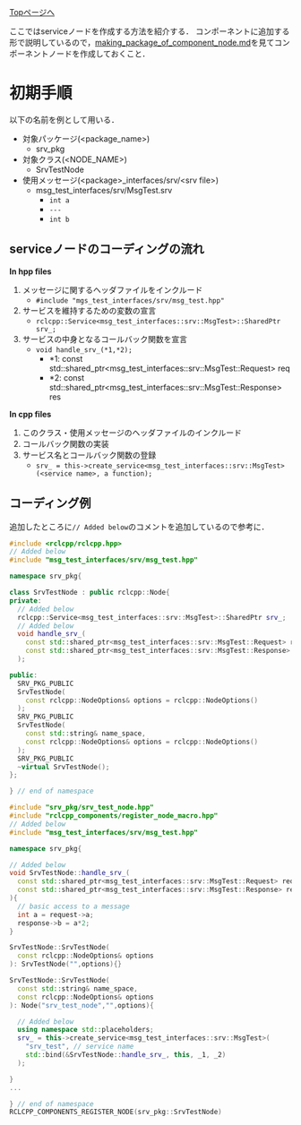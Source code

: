 [Topページへ](../../README_JP.md)

ここではserviceノードを作成する方法を紹介する．
コンポーネントに追加する形で説明しているので，[making_package_of_component_node.md](making_package_of_service_node.md)を見てコンポーネントノードを作成しておくこと．

# 初期手順
以下の名前を例として用いる．

* 対象パッケージ(\<package_name\>)
  * srv_pkg
* 対象クラス(\<NODE_NAME\>)
  * SrvTestNode
* 使用メッセージ(\<package\>_interfaces/srv/\<srv file\>)
  * msg_test_interfaces/srv/MsgTest.srv
    * `int a`
    * `---`
    * `int b`

## serviceノードのコーディングの流れ

**In hpp files**

1. メッセージに関するヘッダファイルをインクルード
   * `#include "mgs_test_interfaces/srv/msg_test.hpp"`
1. サービスを維持するための変数の宣言
   * `rclcpp::Service<msg_test_interfaces::srv::MsgTest>::SharedPtr srv_;`
1. サービスの中身となるコールバック関数を宣言
   * `void handle_srv_(*1,*2);`
     * *1: const std::shared_ptr<msg_test_interfaces::srv::MsgTest::Request> req
     * *2: const std::shared_ptr<msg_test_interfaces::srv::MsgTest::Response> res

**In cpp files**

1. このクラス・使用メッセージのヘッダファイルのインクルード
1. コールバック関数の実装
1. サービス名とコールバック関数の登録
   * `srv_ = this->create_service<msg_test_interfaces::srv::MsgTest>(<service name>, a function);`

## コーディング例
追加したところに`// Added below`のコメントを追加しているので参考に．

```c++
#include <rclcpp/rclcpp.hpp>
// Added below
#include "msg_test_interfaces/srv/msg_test.hpp"

namespace srv_pkg{

class SrvTestNode : public rclcpp::Node{
private:
  // Added below
  rclcpp::Service<msg_test_interfaces::srv::MsgTest>::SharedPtr srv_;
  // Added below
  void handle_srv_(
    const std::shared_ptr<msg_test_interfaces::srv::MsgTest::Request> request,
    const std::shared_ptr<msg_test_interfaces::srv::MsgTest::Response> response
  );

public:
  SRV_PKG_PUBLIC
  SrvTestNode(
    const rclcpp::NodeOptions& options = rclcpp::NodeOptions()
  );
  SRV_PKG_PUBLIC
  SrvTestNode(
    const std::string& name_space,
    const rclcpp::NodeOptions& options = rclcpp::NodeOptions()
  );
  SRV_PKG_PUBLIC
  ~virtual SrvTestNode();
};

} // end of namespace
```

```c++
#include "srv_pkg/srv_test_node.hpp"
#include "rclcpp_components/register_node_macro.hpp"
// Added below
#include "msg_test_interfaces/srv/msg_test.hpp"

namespace srv_pkg{

// Added below
void SrvTestNode::handle_srv_(
  const std::shared_ptr<msg_test_interfaces::srv::MsgTest::Request> request,
  const std::shared_ptr<msg_test_interfaces::srv::MsgTest::Response> response
){
  // basic access to a message
  int a = request->a;
  response->b = a*2;
}

SrvTestNode::SrvTestNode(
  const rclcpp::NodeOptions& options
): SrvTestNode("",options){}

SrvTestNode::SrvTestNode(
  const std::string& name_space,
  const rclcpp::NodeOptions& options
): Node("srv_test_node","",options){

  // Added below
  using namespace std::placeholders;
  srv_ = this->create_service<msg_test_interfaces::srv::MsgTest>(
    "srv_test", // service name
    std::bind(&SrvTestNode::handle_srv_, this, _1, _2)
  );

}
...

} // end of namespace
RCLCPP_COMPONENTS_REGISTER_NODE(srv_pkg::SrvTestNode)
```
